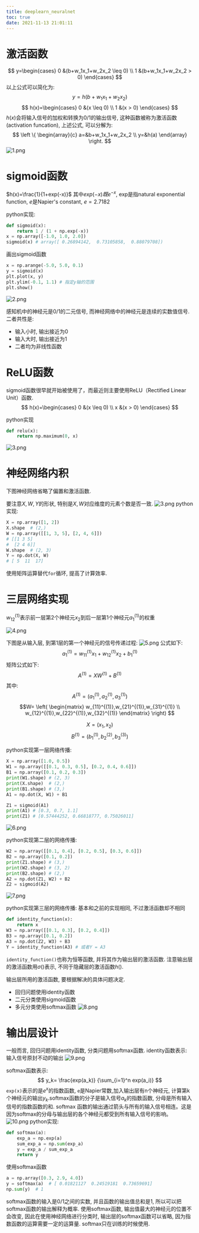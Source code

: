 ```yaml
---
title: deeplearn_neuralnet
toc: true
date: 2021-11-13 21:01:11
---
```


# 激活函数
$$
y=\begin{cases} 
0 &(b+w_1x_1+w_2x_2 \leq 0) \\
1 &(b+w_1x_1+w_2x_2 > 0)
\end{cases}
$$
以上公式可以简化为:
$$y=h(b+w_1x_1+w_2x_2)$$
$$
h(x)=\begin{cases} 
0 &(x \leq 0) \\
1 &(x > 0)
\end{cases}
$$
$h(x)$会将输入信号的加权和转换为0/1的输出信号, 这种函数被称为激活函数(activation funcation), 上述公式, 可以分解为:
$$
\left \{ 
\begin{array}{c}
a=&b+w_1x_1+w_2x_2 \\ 
y=&h(a)
\end{array}
\right.
$$
![1.png](1.png)


# sigmoid函数
$h(x)=\frac{1}{1+exp(-x)}$
其中$exp(-x) 既e^{-x}$, exp是指natural exponential function, $e$是Napier's constant, $e=2.7182$

python实现:
```python
def sigmoid(x):
    return 1 / (1 + np.exp(-x))
x = np.array([-1.0, 1.0, 2.0])
sigmoid(x) # array([ 0.26894142,  0.73105858,  0.88079708])
```

画出sigmoid函数
```python
x = np.arange(-5.0, 5.0, 0.1)
y = sigmoid(x)
plt.plot(x, y)
plt.ylim(-0.1, 1.1) # 指定y轴的范围
plt.show()
```
![2.png](2.png)

感知机中的神经元是0/1的二元信号, 而神经网络中的神经元是连续的实数值信号.二者共性是:
- 输入小时, 输出接近为0
- 输入大时, 输出接近为1
- 二者均为非线性函数


# ReLU函数
sigmoid函数很早就开始被使用了，而最近则主要使用ReLU（Rectified Linear Unit）函数.
$$
h(x)=\begin{cases} 
0 &(x \leq 0) \\
x &(x > 0)
\end{cases}
$$

python实现
```python
def relu(x):
    return np.maximum(0, x)
```

![3.png](3.png)



# 神经网络内积
下图神经网络省略了偏置和激活函数.

要注意$X,W,Y$的形状, 特别是$X,W$对应维度的元素个数是否一致.
![3.png](3.png)
python实现:
```python
X = np.array([1, 2])
X.shape  # (2,)
W = np.array([[1, 3, 5], [2, 4, 6]])
# [[1 3 5]
#  [2 4 6]]
W.shape  # (2, 3)
Y = np.dot(X, W)
# [ 5  11  17]
```

使用矩阵运算替代`for`循环, 提高了计算效率.


# 三层网络实现
$w_{12}^{(1)}$表示前一层第2个神经元$x_2$到后一层第1个神经元$a_1^{(1)}$的权重

![4.png](4.png)

下图是从输入层, 到第1层的第一个神经元的信号传递过程:
![5.png](5.png)
公式如下:
$$a_1^{(1)}=w_{11}^{(1)}x_1+w_{12}^{(1)}x_2+b_1^{(1)}$$
矩阵公式如下:
$$A^{(1)}=XW^{(1)}+B^{(1)}$$
其中:
$$A^{(1)}=(a_1^{(1)},a_2^{(1)},a_3^{(1)})$$
$$W=
\left(
\begin{matrix}
w_{11}^{(1)},w_{21}^{(1)},w_{31}^{(1)} \\
w_{12}^{(1)},w_{22}^{(1)},w_{32}^{(1)}
\end{matrix}
\right)
$$

$$X=(x_1,x_2)$$
$$B^{(1)}=(b_1^{(1)},b_2^{(2)},b_3^{(3)})$$

python实现第一层网络传播:

```python
X = np.array([1.0, 0.5])
W1 = np.array([[0.1, 0.3, 0.5], [0.2, 0.4, 0.6]])
B1 = np.array([0.1, 0.2, 0.3])
print(W1.shape) # (2, 3)
print(X.shape)  # (2,)
print(B1.shape) # (3,)
A1 = np.dot(X, W1) + B1

Z1 = sigmoid(A1)
print(A1) # [0.3, 0.7, 1.1]
print(Z1) # [0.57444252, 0.66818777, 0.75026011]

```

![6.png](6.png)


python实现第二层的网络传播:
```python
W2 = np.array([[0.1, 0.4], [0.2, 0.5], [0.3, 0.6]])
B2 = np.array([0.1, 0.2])
print(Z1.shape) # (3,)
print(W2.shape) # (3, 2)
print(B2.shape) # (2,)
A2 = np.dot(Z1, W2) + B2
Z2 = sigmoid(A2)
```
![7.png](7.png)


python实现第三层的网络传播:
基本和之前的实现相同, 不过激活函数却不相同

```python
def identity_function(x):
    return x
W3 = np.array([[0.1, 0.3], [0.2, 0.4]])
B3 = np.array([0.1, 0.2])
A3 = np.dot(Z2, W3) + B3
Y = identity_function(A3) # 或者Y = A3
```
`identity_function()`也称为恒等函数, 并将其作为输出层的激活函数. 注意输出层的激活函数用$\sigma()$表示, 不同于隐藏层的激活函数$h()$.

输出层所用的激活函数, 要根据解决的具体问题决定.
- 回归问题使用identity函数
- 二元分类使用sigmoid函数
- 多元分类使用softmax函数
![8.png](8.png)




# 输出层设计
一般而言, 回归问题用identity函数, 分类问题用softmax函数.
identity函数表示:
输入信号原封不动的输出
![9.png](9.png)





softmax函数表示:
$$
y_k=
\frac{exp(a_k)}
{\sum_{i=1}^n exp(a_i)}
$$
`exp(x)`表示的是$e^x$的指数函数, `e`是Napier常数,加入输出层有n个神经元, 计算第k个神经元的输出$y_k$.softmax函数的分子是输入信号$a_k$的指数函数, 分母是所有输入信号的指数函数的和.
softmax 函数的输出通过箭头与所有的输入信号相连。这是因为softmax的分母与输出层的各个神经元都受到所有输入信号的影响。
![10.png](10.png)
python实现:
```python
def softmax(a):
    exp_a = np.exp(a)
    sum_exp_a = np.sum(exp_a)
    y = exp_a / sum_exp_a
    return y
```

使用softmax函数
```python
a = np.array([0.3, 2.9, 4.0])
y = softmax(a)  # [ 0.01821127  0.24519181  0.73659691]
np.sum(y)  # 1
```
softmax函数的输入是0/1之间的实数, 并且函数的输出值总和是1, 所以可以把softmax函数的输出解释为概率.
使用softmax函数, 输出值最大的神经元的位置不会改变, 因此在使用神经网络进行分类时, 输出层的softmax函数可以省略, 因为指数函数的运算需要一定的运算量. softmax只在训练的时候使用.
